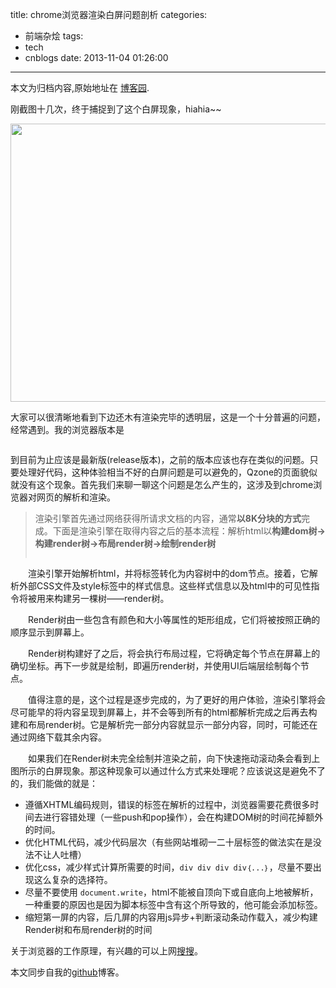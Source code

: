 title: chrome浏览器渲染白屏问题剖析
categories:
  - 前端杂烩
tags:
  - tech
  - cnblogs
date: 2013-11-04 01:26:00
---

<div class="history-article">本文为归档内容,原始地址在 <a href="http://www.cnblogs.com/hustskyking/archive/2013/11/04/white-screen-in-chrome.html" target="_blank">博客园</a>.</div>

<p>刚截图十几次，终于捕捉到了这个白屏现象，hiahia~~</p>
<p><img src="http://images.cnitblog.com/blog/387325/201311/04131830-4cf27759a6e8428786bc2edd4fc9a479.jpg" alt="" width="855" height="445"></p>
<p>大家可以很清晰地看到下边还木有渲染完毕的透明层，这是一个十分普遍的问题，经常遇到。我的浏览器版本是</p>
<p><img src="http://images.cnitblog.com/blog/387325/201311/04131852-5b23b655bc6945fa9b44a2ec30477970.jpg" alt=""></p>
<p>到目前为止应该是最新版(release版本)，之前的版本应该也存在类似的问题。只要处理好代码，这种体验相当不好的白屏问题是可以避免的，Qzone的页面貌似就没有这个现象。首先我们来聊一聊这个问题是怎么产生的，这涉及到chrome浏览器对网页的解析和渲染。</p>
<blockquote>
<p>渲染引擎首先通过网络获得所请求文档的内容，通常<strong>以8K分块的方式</strong>完成。下面是渲染引擎在取得内容之后的基本流程：解析html以<strong>构建dom树-&gt;构建render树-&gt;布局render树-&gt;绘制render树</strong></p>
<p><img src="http://images.cnitblog.com/blog/387325/201311/04131906-c540e43cdc124640987ac5c4830fbe43.png" alt=""></p>

</blockquote>


<p>　　渲染引擎开始解析html，并将标签转化为内容树中的dom节点。接着，它解析外部CSS文件及style标签中的样式信息。这些样式信息以及html中的可见性指令将被用来构建另一棵树&mdash;&mdash;render树。</p>
<p>　　Render树由一些包含有颜色和大小等属性的矩形组成，它们将被按照正确的顺序显示到屏幕上。</p>
<p>　　Render树构建好了之后，将会执行布局过程，它将确定每个节点在屏幕上的确切坐标。再下一步就是绘制，即遍历render树，并使用UI后端层绘制每个节点。</p>
<p>　　值得注意的是，这个过程是逐步完成的，为了更好的用户体验，渲染引擎将会尽可能早的将内容呈现到屏幕上，并不会等到所有的html都解析完成之后再去构建和布局render树。它是解析完一部分内容就显示一部分内容，同时，可能还在通过网络下载其余内容。</p>
<p>　　如果我们在Render树未完全绘制并渲染之前，向下快速拖动滚动条会看到上图所示的白屏现象。那这种现象可以通过什么方式来处理呢？应该说这是避免不了的，我们能做的就是：</p>
<ul>
<li>遵循XHTML编码规则，错误的标签在解析的过程中，浏览器需要花费很多时间去进行容错处理（一些push和pop操作），会在构建DOM树的时间花掉额外的时间。</li>
<li>优化HTML代码，减少代码层次（有些网站堆砌一二十层标签的做法实在是没法不让人吐槽）<img src="http://images.cnitblog.com/blog/387325/201311/04131918-9b6922039228486a849672bbf9a64739.jpg" alt=""></li>
<li>优化css，减少样式计算所需要的时间，<code>div div div div｛...｝</code>，尽量不要出现这么复杂的选择符。</li>
<li>尽量不要使用 <code>document.write</code>，html不能被自顶向下或自底向上地被解析，一种重要的原因也是因为脚本标签中含有这个所导致的，他可能会添加标签。</li>
<li>缩短第一屏的内容，后几屏的内容用js异步+判断滚动条动作载入，减少构建Render树和布局render树的时间</li>

</ul>
<p>关于浏览器的工作原理，有兴趣的可以上网<a href="https://www.google.com.hk/search?q=%E6%B5%8F%E8%A7%88%E5%99%A8%E7%9A%84%E5%B7%A5%E4%BD%9C%E5%8E%9F%E7%90%86" target="_blank">搜搜</a>。</p>
<p>本文同步自我的<a title="github pages" href="http://barretlee.com/" target="_blank">github</a>博客。&nbsp;</p>

